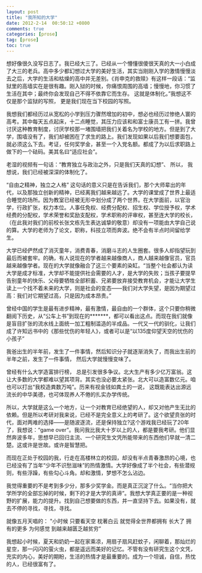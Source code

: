 ```yaml
---
layout: post
title: "我所知的大学"
date: 2012-2-14  00:50:12 +0800
comments: true
categories: [prose]
tag: [prose]
toc: true
---
```


想好像很久没写日志了。我已经大三了。已经从一个懵懂很傻很天真的大一小白成了大三的老兵。高中多少都幻想过大学的美好生活，其实当刚刚入学的激情慢慢淡去之后，大学的生活和枯燥的高中并无差别。《肖申克的救赎》有这样一段话：“监狱里的高墙实在是很有趣。刚入狱的时候，你痛恨周围的高墙；慢慢地，你习惯了生活在其中；最终你会发现自己不得不依靠它而生存。 这就是体制化。”我想这不仅是那个监狱的写照， 更是我们现在当下校园的写照。

<!-- more -->

我想我们都经历过从宽松的小学到压力骤然增加的初中，想必也经历过惨绝人寰的高考。其中每天五点起床，十二点睡觉，其压力应该和和富士康员工有一拼。我曾讨厌这种教育制度，讨厌学校那一堵围墙把我们关着名为学校的地方。但是到了大学，围墙没有了，我们却被困在了求生的路上。我们发现如果以后我们想要面包，就必须这么下去。考证，任何奖学金，甚至一个入党名额。都成了为以后求职路上做下的一个砝码。美其名曰“适应社会”。

老湿的视频有一句话：“教育独立与政治之外，只是我们天真的幻想”、 所以， 我想说，我们已经被深深的体制化了。

“自由之精神，独立之人格” 这句话的意义只是在告诉我们，那个大师辈出的年代，以及那独立创新的精神，已经离我们越来越远了。大学的课堂成了世界上最适合睡觉的场所。因为教室已经被无形中划分成了两个世界。在大学面前，以官治学，行政扩张，权力本位。人事任免权、经费分配权、招生权、学位授予权，学术经费的分配权，学术荣誉和奖励支配权，学术职称的评审权，甚至连大学的校长，（在此我对我们的前校长张文栋先生表达诚挚的敬意）却没有一项能由大学自己说的算。大学的老师为了论文，职称，科技立项而奔波。绝不会有半点时间留给学生。

大学已经俨然成了消灭童年，消费青春，消磨斗志的人生圈套。很多人却指望玩到最后而被套牢。的确，有人说现在的学者越来越像商人，商人越来越像官员，官员越来越像学者。现在的大学就像融合了这三个要素的染缸。“当整个社会都认为读大学是成才标准，大学却不能提供社会需要的人才，是大学的失败；当孩子要提早告别童年的快乐、父母要牺牲全部积蓄、兄弟要放弃接受教育机会，才能让大学生读上一个找不着未来的大学，则是社会的变态——我们对大学失望，是因为期望过高：我们对它期望过高，只是因为成本昂贵。”

曾经中国的学生是最有进步精神，最有激情，最自由的一个群体，这个只要你稍微翻阅下历史，从“公车上书”到现在的*******，都可以看出这点。而现在我们就像是盲目扩张的流水线上面统一加工粗制滥造的半成品。一代又一代的驯化，让我们成了许知远书中的《那些忧伤的年轻人》，或者可以是“以135度仰望天空的忧伤的小孩子”

我爸出生的半年前，发生了一件事情，然后知识分子就逐渐消失了，而我出生前的半年之前，发生了一件事情， 然后大学就慢慢变味了。

曾经有什么大学造富排行榜， 总是引发很多争议。北大生产有多少亿万富翁。这让大多数的大学都难以望其项背。其实也没必要太紧张。北大可以造富数亿元。咱也可以打出“我校造粪数万吨”。历来有视金钱如粪土的一说， 这既能表达出源远流长的中华美德，也可体现养人不倦的扎实办学传统。

所以，大学就是这么一个地方，让一个对教育已经绝望的人，却又对他产生无比的依赖。但是所以考研对我来说，已经不是完全意义上的考研了。这个欲望贲张的时代，面对两难的选择——是随波逐流，还是保持独立?这个游戏我已经玩了20年了，我想说：“game over”。我问我比我大十岁以上的人，都是要我考研。他们显然奔波多年，思想早已回归主流、一个研究生文凭所能带来的东西他们早就一清二楚。这或许是世故。或许是智慧把。

而现在正处于校园的我，行走在高楼林立的校园，却没有半点青春激昂的心境，也已经没有了当年“少年不识愁滋味”的热情激情。大学好像成了半个社会，有些潜规则，有些浮躁，有些勾心斗角。却和激情，梦想不怎么沾边。

我觉得重要的不是考到多少分，那多少奖学金。而是真正沉淀了什么。“当你把大学所学的全部忘掉的时候，剩下的才是大学的真谛”。我想大学真正要的是一种视野的扩展，能力的提升。找到自己想要做的东西，并一直坚持下去。如果没有，就去不停的寻找，寻找，寻找。

就像五月天唱的：
 "小时候 只要看天空 枕著白云 就觉得全世界都拥有
  长大了 拥有的更多 为何感觉 到越来越匮乏越贫穷”

我想起小时候，夏天和奶奶一起在家乘凉，用扇子扇风赶蚊子，闲聊着，那灿烂的星空，那一闪闪的萤火虫，都是遥远而美好的记忆。不管有没有研究生这个文凭，充实的内心，美好的期盼，生活的热情才是最重要的。成为一个坦诚，自信，热忱的人，已经很富有了。
